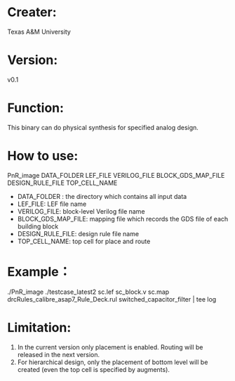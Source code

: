 # Creater: 
Texas A\&M University
# Version: 
v0.1

# Function: 
This binary can do physical synthesis for specified analog design.


# How to use:
PnR_image DATA_FOLDER LEF_FILE VERILOG_FILE BLOCK_GDS_MAP_FILE DESIGN_RULE_FILE TOP_CELL_NAME
* DATA_FOLDER : the directory which contains all input data
* LEF_FILE: LEF file name
* VERILOG_FILE: block-level Verilog file name
* BLOCK_GDS_MAP_FILE: mapping file which records the GDS file of each building block
* DESIGN_RULE_FILE: design rule file name
* TOP_CELL_NAME: top cell for place and route

# Example：
./PnR_image ./testcase_latest2 sc.lef sc_block.v sc.map drcRules_calibre_asap7_Rule_Deck.rul switched_capacitor_filter | tee log

# Limitation:
1. In the current version only placement is enabled. Routing will be released in the next version.
2. For hierarchical design, only the placement of bottom level will be created (even the top cell is specified by augments).

